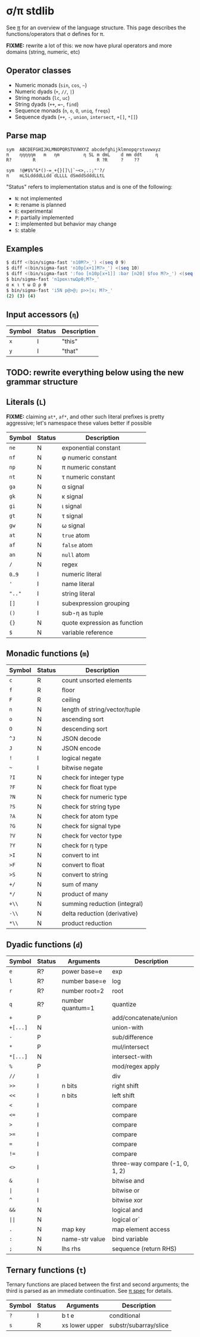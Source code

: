 # σ/π stdlib
See [π](pi.md) for an overview of the language structure. This page describes the functions/operators that σ defines for π.

**FIXME:** rewrite a lot of this: we now have plural operators and more domains (string, numeric, etc)


## Operator classes
+ Numeric monads (`sin`, `cos`, `~`)
+ Numeric dyads (`+`, `//`, `|`)
+ String monads (`lc`, `uc`)
+ String dyads (`++`, `=~`, `find`)
+ Sequence monads (`n`, `o`, `O`, `uniq`, `freqs`)
+ Sequence dyads (`++`, `-`, `union`, `intersect`, `+[]`, `*[]`)


## Parse map
```
sym  ABCDEFGHIJKLMNOPQRSTUVWXYZ abcdefghijklmnopqrstuvwxyz
π    ηηηηηm   m   ηm         η SL m dmL    d mm ddt     η
R?        R                       R ?R     ?    ??

sym  !@#$%^&*()-=_+{}[]\|`~<>,.:;"'?/
π    mLSLddddLLdd dLLLL dSmddSdddLLtL
```

"Status" refers to implementation status and is one of the following:

+ `N`: not implemented
+ `R`: rename is planned
+ `E`: experimental
+ `P`: partially implemented
+ `I`: implemented but behavior may change
+ `S`: stable


## Examples
```bash
$ diff <(bin/sigma-fast 'n10M?>_') <(seq 0 9)
$ diff <(bin/sigma-fast 'n10p[x+1]M?>_') <(seq 10)
$ diff <(bin/sigma-fast ':foo [n10p[x+1]] :bar [n20] $foo M?>_') <(seq 10)
$ bin/sigma-fast 'n1pακιτωΩρθ;M?>_'
α κ ι τ ω Ω ρ θ
$ bin/sigma-fast 'i5N p@>@; p>>|x; M?>_'
(2) (3) (4)
```


## Input accessors (`η`)
| Symbol | Status | Description |
|--------|--------|-------------|
| `x`    | I      | "this"      |
| `y`    | I      | "that"      |


## **TODO:** rewrite everything below using the new grammar structure


## Literals (`L`)
**FIXME:** claiming `at*`, `af*`, and other such literal prefixes is pretty aggressive; let's namespace these values better if possible

| Symbol   | Status | Description                  |
|----------|--------|------------------------------|
| `ne`     | N      | exponential constant         |
| `nf`     | N      | φ numeric constant           |
| `np`     | N      | π numeric constant           |
| `nt`     | N      | τ numeric constant           |
| `ga`     | N      | α signal                     |
| `gk`     | N      | κ signal                     |
| `gi`     | N      | ι signal                     |
| `gt`     | N      | τ signal                     |
| `gw`     | N      | ω signal                     |
| `at`     | N      | `true` atom                  |
| `af`     | N      | `false` atom                 |
| `an`     | N      | `null` atom                  |
| `/`      | N      | regex                        |
| `0`..`9` | I      | numeric literal              |
| `'`      | I      | name literal                 |
| `".."`   | I      | string literal               |
| `[]`     | I      | subexpression grouping       |
| `()`     | I      | sub-η as tuple               |
| `{}`     | N      | quote expression as function |
| `$`      | N      | variable reference           |


## Monadic functions (`m`)
| Symbol | Status | Description                   |
|--------|--------|-------------------------------|
| `c`    | R      | count unsorted elements       |
| `f`    | R      | floor                         |
| `F`    | R      | ceiling                       |
| `n`    | N      | length of string/vector/tuple |
| `o`    | N      | ascending sort                |
| `O`    | N      | descending sort               |
| `^J`   | N      | JSON decode                   |
| `J`    | N      | JSON encode                   |
| `!`    | I      | logical negate                |
| `~`    | I      | bitwise negate                |
| `?I`   | N      | check for integer type        |
| `?F`   | N      | check for float type          |
| `?N`   | N      | check for numeric type        |
| `?S`   | N      | check for string type         |
| `?A`   | N      | check for atom type           |
| `?G`   | N      | check for signal type         |
| `?V`   | N      | check for vector type         |
| `?Y`   | N      | check for η type              |
| `>I`   | N      | convert to int                |
| `>F`   | N      | convert to float              |
| `>S`   | N      | convert to string             |
| `+/`   | N      | sum of many                   |
| `*/`   | N      | product of many               |
| `+\\`  | N      | summing reduction (integral)  |
| `-\\`  | N      | delta reduction (derivative)  |
| `*\\`  | N      | product reduction             |


## Dyadic functions (`d`)
| Symbol   | Status | Arguments        | Description                     |
|----------|--------|------------------|---------------------------------|
| `e`      | R?     | power base=e     | exp                             |
| `l`      | R?     | number base=e    | log                             |
| `r`      | R?     | number root=2    | root                            |
| `q`      | R?     | number quantum=1 | quantize                        |
| `+`      | P      |                  | add/concatenate/union           |
| `+[...]` | N      |                  | union-with                      |
| `-`      | P      |                  | sub/difference                  |
| `*`      | P      |                  | mul/intersect                   |
| `*[...]` | N      |                  | intersect-with                  |
| `%`      | P      |                  | mod/regex apply                 |
| `//`     | I      |                  | div                             |
| `>>`     | I      | n bits           | right shift                     |
| `<<`     | I      | n bits           | left shift                      |
| `<`      | I      |                  | compare                         |
| `<=`     | I      |                  | compare                         |
| `>`      | I      |                  | compare                         |
| `>=`     | I      |                  | compare                         |
| `=`      | I      |                  | compare                         |
| `!=`     | I      |                  | compare                         |
| `<>`     | I      |                  | three-way compare (-1, 0, 1, 2) |
| `&`      | I      |                  | bitwise and                     |
| `\|`     | I      |                  | bitwise or                      |
| `^`      | I      |                  | bitwise xor                     |
| `&&`     | N      |                  | logical and                     |
| `\|\|`   | N      |                  | logical or`                     |
| `.`      | N      | map key          | map element access              |
| `:`      | N      | name-str value   | bind variable                   |
| `;`      | N      | lhs rhs          | sequence (return RHS)           |


## Ternary functions (`t`)
Ternary functions are placed between the first and second arguments; the third is parsed as an immediate continuation. See [π spec](pi.md) for details.

| Symbol | Status | Arguments      | Description           |
|--------|--------|----------------|-----------------------|
| `?`    | I      | b t e          | conditional           |
| `s`    | R      | xs lower upper | substr/subarray/slice |
